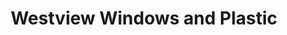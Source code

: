 ---
title: "Westview Windows and Plastic"
url: /glasgow/westview-windows-and-plastic/
shop: doityourself
---